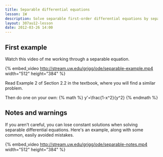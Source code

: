 ```yaml
---
title: Separable differential equations
lesson: 1W
description: Solve separable first-order differential equations by separating the variables and integrating both sides of the equation. Section 2.2 from the book.
layout: 307au12-lesson
date: 2012-03-26 14:00
---
```


## First example

Watch this video of me working through a separable equation.

{% embed_video http://stream.uw.edu/grigg/ode/separable-example.mp4  width="512" height="384" %}

Read Example 2 of Section 2.2 in the textbook, where you will find a similar problem.

Then do one on your own: {% math %} y'=\frac{1-x^2}{y^2} {% endmath %}

## Notes and warnings

If you aren't careful, you can lose constant solutions when solving separable differential equations. Here's an example, along with some common, easily avoided mistakes.


{% embed_video http://stream.uw.edu/grigg/ode/separable-notes.mp4 width="512" height="384" %}



